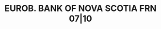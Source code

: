 ---
layout: asset
title: EUROB. BANK OF NOVA SCOTIA FRN 07|10                        
isin: XS0378328479
---